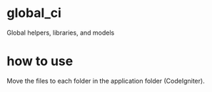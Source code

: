 # global_ci
Global helpers, libraries, and models

# how to use
Move the files to each folder in the application folder (CodeIgniter).
